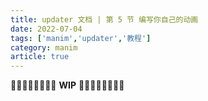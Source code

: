 ```yaml
---
title: updater 文档 | 第 5 节 编写你自己的动画
date: 2022-07-04
tags: ['manim','updater','教程']
category: manim
article: true
---
```


🚧🚧🚧🚧🚧🚧🚧🚧 **WIP** 🚧🚧🚧🚧🚧🚧🚧🚧

